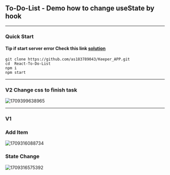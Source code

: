 ## To-Do-List - Demo how to change useState by hook

---

### Quick Start 
#### Tip if start server error  Check this link [solution](https://stackoverflow.com/questions/74726224/opensslerrorstack-error03000086digital-envelope-routinesinitialization-e)
```
git clone https://github.com/as183789043/Keeper_APP.git
cd  React-To-Do-List
npm i
npm start 
```
---

### V2 Change css to finish  task
![1709399638965](https://github.com/as183789043/React-To-Do-List/assets/56618553/56afe4a3-95f5-46ca-9578-243d36798648)

---
### V1
### Add Item 
![1709316088734](https://github.com/as183789043/React-To-Do-List/assets/56618553/e4944567-ff07-43ea-be41-b88cce8441bc)

### State Change
![1709316575392](https://github.com/as183789043/React-To-Do-List/assets/56618553/e0b98435-c511-4ffb-98d8-b93331e56d5b)




